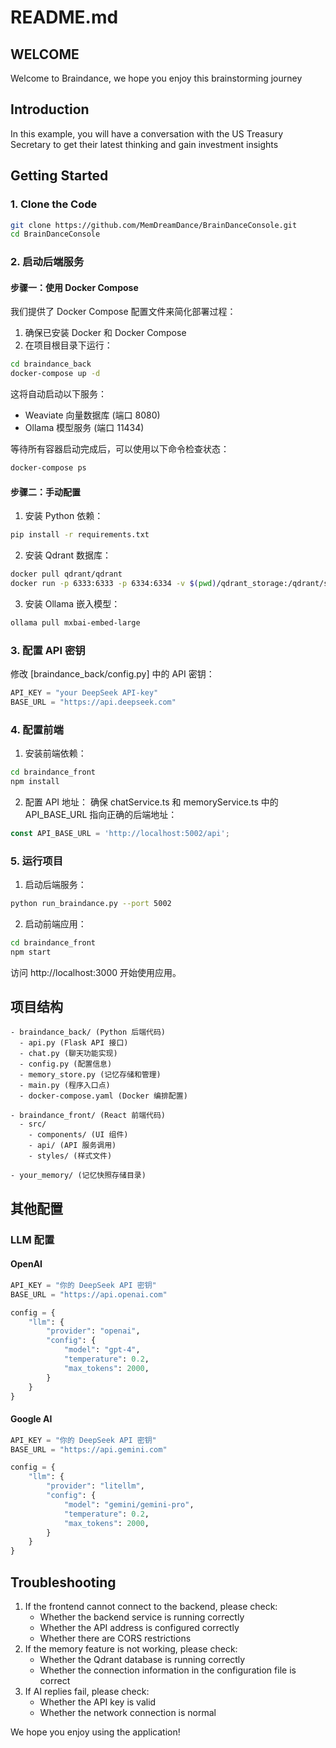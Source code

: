 # README.md

## WELCOME

Welcome to Braindance, we hope you enjoy this brainstorming journey

## Introduction

In this example, you will have a conversation with the US Treasury Secretary to get their latest thinking and gain investment insights

## Getting Started

### 1. Clone the Code

```bash
git clone https://github.com/MemDreamDance/BrainDanceConsole.git
cd BrainDanceConsole
```

### 2. 启动后端服务

#### 步骤一：使用 Docker Compose

我们提供了 Docker Compose 配置文件来简化部署过程：

1. 确保已安装 Docker 和 Docker Compose
2. 在项目根目录下运行：

```bash
cd braindance_back
docker-compose up -d
```

这将自动启动以下服务：
- Weaviate 向量数据库 (端口 8080)
- Ollama 模型服务 (端口 11434)

等待所有容器启动完成后，可以使用以下命令检查状态：

```bash
docker-compose ps
```

#### 步骤二：手动配置

1. 安装 Python 依赖：
```bash
pip install -r requirements.txt
```

2. 安装 Qdrant 数据库：
```bash
docker pull qdrant/qdrant
docker run -p 6333:6333 -p 6334:6334 -v $(pwd)/qdrant_storage:/qdrant/storage qdrant/qdrant
```

3. 安装 Ollama 嵌入模型：
```bash
ollama pull mxbai-embed-large
```

### 3. 配置 API 密钥

修改 [braindance_back/config.py] 中的 API 密钥：

```python
API_KEY = "your DeepSeek API-key"
BASE_URL = "https://api.deepseek.com"
```

### 4. 配置前端

1. 安装前端依赖：
```bash
cd braindance_front
npm install
```

2. 配置 API 地址：
确保 chatService.ts 和 memoryService.ts 中的 API_BASE_URL 指向正确的后端地址：

```typescript
const API_BASE_URL = 'http://localhost:5002/api';
```

### 5. 运行项目

1. 启动后端服务：
```bash
python run_braindance.py --port 5002
```

2. 启动前端应用：
```bash
cd braindance_front
npm start
```

访问 http://localhost:3000 开始使用应用。

## 项目结构

```
- braindance_back/ (Python 后端代码)
  - api.py (Flask API 接口)
  - chat.py (聊天功能实现)
  - config.py (配置信息)
  - memory_store.py (记忆存储和管理)
  - main.py (程序入口点)
  - docker-compose.yaml (Docker 编排配置)

- braindance_front/ (React 前端代码)
  - src/
    - components/ (UI 组件)
    - api/ (API 服务调用)
    - styles/ (样式文件)

- your_memory/ (记忆快照存储目录)
```

## 其他配置

### LLM 配置

#### OpenAI

```python
API_KEY = "你的 DeepSeek API 密钥"
BASE_URL = "https://api.openai.com"

config = {
    "llm": {
        "provider": "openai",
        "config": {
            "model": "gpt-4",
            "temperature": 0.2,
            "max_tokens": 2000,
        }
    }
}
```

#### Google AI

```python
API_KEY = "你的 DeepSeek API 密钥"
BASE_URL = "https://api.gemini.com"

config = {
    "llm": {
        "provider": "litellm",
        "config": {
            "model": "gemini/gemini-pro",
            "temperature": 0.2,
            "max_tokens": 2000,
        }
    }
}
```

## Troubleshooting

1. If the frontend cannot connect to the backend, please check:
   - Whether the backend service is running correctly
   - Whether the API address is configured correctly
   - Whether there are CORS restrictions
2. If the memory feature is not working, please check:
   - Whether the Qdrant database is running correctly
   - Whether the connection information in the configuration file is correct
3. If AI replies fail, please check:
   - Whether the API key is valid
   - Whether the network connection is normal

We hope you enjoy using the application!